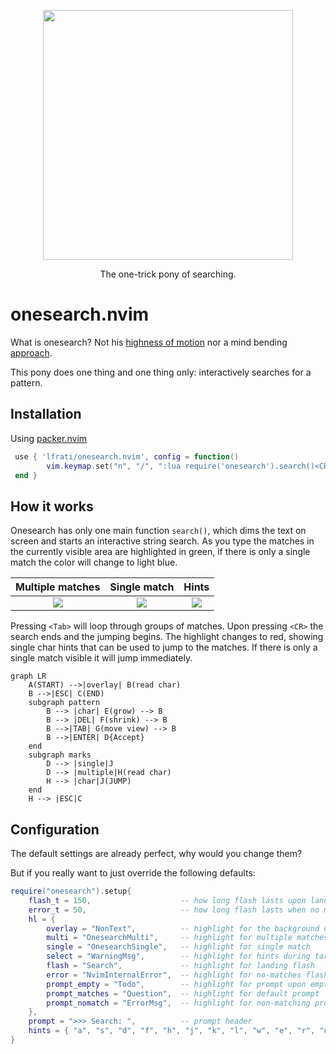 <p align="center">
  <img width="400" src="https://raw.githubusercontent.com/lfrati/onesearch/main/assets/pony.jpeg">
   <p align="center"> The one-trick pony of searching.
</p>


# onesearch.nvim
What is onesearch? Not his [highness of motion](https://github.com/easymotion/vim-easymotion) nor a mind bending [approach](https://github.com/ggandor/leap.nvim).

This pony does one thing and one thing only: interactively searches for a pattern.

## Installation
Using [packer.nvim](https://github.com/wbthomason/packer.nvim)

```lua
 use { 'lfrati/onesearch.nvim', config = function()
        vim.keymap.set("n", "/", ":lua require('onesearch').search()<CR>")
 end }
```

## How it works

Onesearch has only one main function `search()`, which dims the text on screen and starts an interactive string search. As you type the matches in the currently visible area are highlighted in green, if there is only a single match the color will change to light blue. 

Multiple matches           |  Single match             | Hints
:-------------------------:|:-------------------------:|:-------------------------:
![](https://raw.githubusercontent.com/lfrati/onesearch.nvim/main/assets/multi.png)   |  ![](https://raw.githubusercontent.com/lfrati/onesearch.nvim/main/assets/single.png) | ![](https://raw.githubusercontent.com/lfrati/onesearch.nvim/main/assets/hints.png) 

Pressing `<Tab>` will loop through groups of matches. Upon pressing `<CR>` the search ends and the jumping begins. The highlight changes to red, showing single char hints that can be used to jump to the matches. If there is only a single match visible it will jump immediately.

```mermaid
graph LR
    A(START) -->|overlay| B(read char)
    B -->|ESC| C(END)
    subgraph pattern
        B --> |char| E(grow) --> B
        B --> |DEL| F(shrink) --> B 
        B -->|TAB| G(move view) --> B
        B -->|ENTER| D{Accept}
    end
    subgraph marks
        D --> |single|J
        D --> |multiple|H(read char)
        H --> |char|J(JUMP)
    end
    H --> |ESC|C
```
## Configuration
The default settings are already perfect, why would you change them?

But if you really want to just override the following defaults:
```lua
require("onesearch").setup{
    flash_t = 150,                    -- how long flash lasts upon landing, set to 0 for no flash
    error_t = 50,                     -- how long flash lasts when no matches
    hl = {
        overlay = "NonText",          -- highlight for the background during search
        multi = "OnesearchMulti",     -- highlight for multiple matches
        single = "OnesearchSingle",   -- highlight for single match
        select = "WarningMsg",        -- highlight for hints during target selection
        flash = "Search",             -- highlight for landing flash
        error = "NvimInternalError",  -- highlight for no-matches flash
        prompt_empty = "Todo",        -- highlight for prompt upon empty search pattern
        prompt_matches = "Question",  -- highlight for default prompt
        prompt_nomatch = "ErrorMsg",  -- highlight for non-matching prompt
    },
    prompt = ">>> Search: ",          -- prompt header
    hints = { "a", "s", "d", "f", "h", "j", "k", "l", "w", "e", "r", "u", "i", "o", "x", "c", "n", "m" }
}
```
